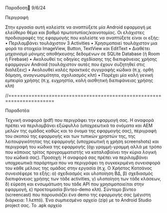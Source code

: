 Παραδοση📅 9/6/24

Περιγραφή

Στην εργασία αυτή καλείστε να αναπτύξετε μία Android εφαρμογή με ελεύθερο θέμα και βαθμό πρωτοτυπίας/καινοτομίας. Οι ελάχιστες προδιαγραφές της εφαρμογής που καλείστε να αναπτύξετε είναι οι εξής: • Περιλαμβάνει τουλάχιστον 3 Activities • Χρησιμοποιεί τουλάχιστον μια φορά τα στοιχεία ImageView, Button, TextView και EditText • Διαθέτει μηχανισμό μόνιμης αποθήκευσης δεδομένων σε SQLite Database (ή Room ή Firebase) • Ακολουθεί τις οδηγίες σχεδίασης της διεπιφάνειας χρήσης εφαρμογών Android (τουλάχιστον αυτές που έχουν συζητηθεί στις διαλέξεις) • Ακολουθεί καλές πρακτικές συγγραφής κώδικα (π.χ. ορθή δόμηση, αναγνωσιμότητα, σχολιασμός κλπ) • Παρέχει μία καλή γενική εμπειρία χρήσης (π.χ. ευχρηστία, καλή αισθητική διεπιφάνειας χρήσης κλπ)

//======================================================================

Παραδοτέα

Τεχνική αναφορά (pdf) που περιγράφει την εφαρμογή σας. Η αναφορά πρέπει να περιλαμβάνει εξώφυλλο (υποχρεωτικά τα ονόματα και ΑΕΜ μελών της ομάδας καθώς και το όνομα της εφαρμογής σας), περιγραφή του σκοπού της εφαρμογής και των τυπικών χρηστών της, της λειτουργικότητας της εφαρμογής (υποχρεωτική η χρήση screenshots) και περιγραφή του κώδικα της εφαρμογής (όχι γραμμή-γραμμή αλλά με τρόπο που κάποιος τρίτος προγραμματιστής να καταλαβαίνει την κύρια λογική του κώδικά σας). Προσοχή: Η αναφορά σας πρέπει να περιλαμβάνει υποχρεωτικά παράρτημα που να περιγράφει τη συγκεκριμένη συνεισφορά του κάθε μέλους της ομάδας στην εργασία (π.χ. Ο Χρήστος Κατσάνος συνεισέφερε τα εξής: α) σχεδιασμός και υλοποίηση ΒΔ, β) σχεδιασμός διεπιφάνειας χρήσης των τάδε activities, γ) υλοποίηση των τάδε κλάσεων, δ) εύρεση και ενσωμάτωση του τάδε API που χρησιμοποιείται στην εφαρμογή, ε) προετοιμασία βίντεο-demo κλπ).
Σύντομο βίντεο (screencast) που παρουσιάζει ένα demo της εφαρμογής σας (μέγιστη διάρκεια: 1 λεπτό).
Ένα συμπιεσμένο αρχείο (zip) με το Android Studio project σας.
Το .apk αρχείo
